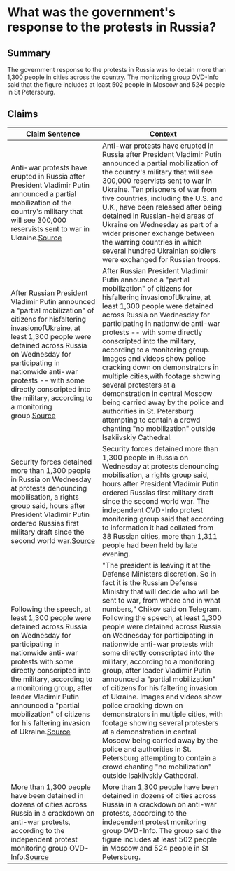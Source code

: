 # What was the government's response to the protests in Russia?

## Summary
The government response to the protests in Russia was to detain more than 1,300 people in cities across the country. The monitoring group OVD-Info said that the figure includes at least 502 people in Moscow and 524 people in St Petersburg.

## Claims
| Claim Sentence | Context |
|---|---|
|Anti-war protests have erupted in Russia after President Vladimir Putin announced a partial mobilization of the country's military that will see 300,000 reservists sent to war in Ukraine.<a href="https://www.cnbc.com/2022/09/22/russia-ukraine-live-updates.html" target="_blank">Source</a>| Anti-war protests have erupted in Russia after President Vladimir Putin announced a partial mobilization of the country's military that will see 300,000 reservists sent to war in Ukraine. Ten prisoners of war from five countries, including the U.S. and U.K., have been released after being detained in Russian-held areas of Ukraine on Wednesday as part of a wider prisoner exchange between the warring countries in which several hundred Ukrainian soldiers were exchanged for Russian troops.|
|After Russian President Vladimir Putin announced a "partial mobilization" of citizens for hisfaltering invasionofUkraine, at least 1,300 people were detained across Russia on Wednesday for participating in nationwide anti-war protests -- with some directly conscripted into the military, according to a monitoring group.<a href="https://www.cnn.com/europe/live-news/russia-ukraine-war-news-09-23-22/h_f5ee26d93d6a9ed19c575c6e7550293c" target="_blank">Source</a>| After Russian President Vladimir Putin announced a "partial mobilization" of citizens for hisfaltering invasionofUkraine, at least 1,300 people were detained across Russia on Wednesday for participating in nationwide anti-war protests -- with some directly conscripted into the military, according to a monitoring group. Images and videos show police cracking down on demonstrators in multiple cities,with footage showing several protesters at a demonstration in central Moscow being carried away by the police and authorities in St. Petersburg attempting to contain a crowd chanting "no mobilization" outside Isakiivskiy Cathedral.|
|Security forces detained more than 1,300 people in Russia on Wednesday at protests denouncing mobilisation, a rights group said, hours after President Vladimir Putin ordered Russias first military draft since the second world war.<a href="https://www.theguardian.com/world/2022/sep/22/russia-protests-more-than-1300-arrested-at-anti-war-demonstrations-ukraine" target="_blank">Source</a>| Security forces detained more than 1,300 people in Russia on Wednesday at protests denouncing mobilisation, a rights group said, hours after President Vladimir Putin ordered Russias first military draft since the second world war. The independent OVD-Info protest monitoring group said that according to information it had collated from 38 Russian cities, more than 1,311 people had been held by late evening.|
|Following the speech, at least 1,300 people were detained across Russia on Wednesday for participating in nationwide anti-war protests with some directly conscripted into the military, according to a monitoring group, after leader Vladimir Putin announced a "partial mobilization" of citizens for his faltering invasion of Ukraine.<a href="https://www.cnn.com/2022/09/22/europe/russia-protests-partial-mobilization-ukraine-intl-hnk/index.html" target="_blank">Source</a>| "The president is leaving it at the Defense Ministers discretion. So in fact it is the Russian Defense Ministry that will decide who will be sent to war, from where and in what numbers," Chikov said on Telegram. Following the speech, at least 1,300 people were detained across Russia on Wednesday for participating in nationwide anti-war protests with some directly conscripted into the military, according to a monitoring group, after leader Vladimir Putin announced a "partial mobilization" of citizens for his faltering invasion of Ukraine. Images and videos show police cracking down on demonstrators in multiple cities, with footage showing several protesters at a demonstration in central Moscow being carried away by the police and authorities in St. Petersburg attempting to contain a crowd chanting "no mobilization" outside Isakiivskiy Cathedral.|
|More than 1,300 people have been detained in dozens of cities across Russia in a crackdown on anti-war protests, according to the independent protest monitoring group OVD-Info.<a href="https://www.cnn.com/europe/live-news/russia-ukraine-war-news-09-22-22/h_1433a7ff7824fc3454c5f438b3a52558" target="_blank">Source</a>| More than 1,300 people have been detained in dozens of cities across Russia in a crackdown on anti-war protests, according to the independent protest monitoring group OVD-Info. The group said the figure includes at least 502 people in Moscow and 524 people in St Petersburg.|
